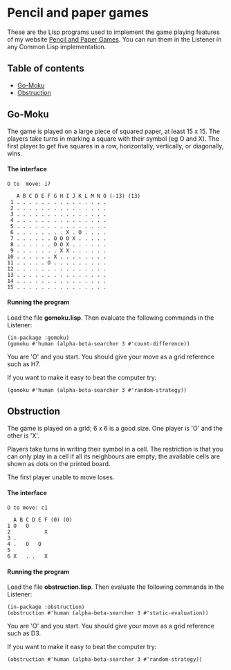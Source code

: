 # Pencil and paper games
These are the Lisp programs used to implement the game playing features of my website [Pencil and Paper Games](http://www.papg.com/). You can run them in the Listener in any Common Lisp implementation.

## Table of contents
* [Go-Moku](#go-moku)
* [Obstruction](#obstruction)


## Go-Moku
The game is played on a large piece of squared paper, at least 15 x 15. The players take turns in marking a square with their symbol (eg O and X). The first player to get five squares in a row, horizontally, vertically, or diagonally, wins.

#### The interface
````text
O to  move: i7

   A B C D E F G H I J K L M N O (-13) (13)
 1 . . . . . . . . . . . . . . . 
 2 . . . . . . . . . . . . . . . 
 3 . . . . . . . . . . . . . . . 
 4 . . . . . . . . . . . . . . . 
 5 . . . . . . . . . . . . . . . 
 6 . . . . . . . . X . O . . . . 
 7 . . . . . . O O O X . . . . . 
 8 . . . . . . O O X . . . . . . 
 9 . . . . . . . X X . . . . . . 
10 . . . . . . X . . . . . . . . 
11 . . . . . O . . . . . . . . . 
12 . . . . . . . . . . . . . . . 
13 . . . . . . . . . . . . . . . 
14 . . . . . . . . . . . . . . . 
15 . . . . . . . . . . . . . . . 

````
#### Running the program

Load the file **gomoku.lisp**. Then evaluate the following commands in the Listener:

    (in-package :gomoku)
    (gomoku #'human (alpha-beta-searcher 3 #'count-difference))
    
You are 'O' and you start. You should give your move as a grid reference such as H7. 

If you want to make it easy to beat the computer try:

    (gomoku #'human (alpha-beta-searcher 3 #'random-strategy))

## Obstruction
The game is played on a grid; 6 x 6 is a good size. One player is 'O' and the other is 'X'.

Players take turns in writing their symbol in a cell. The restriction is that you can only play in a cell if all its neighbours are empty; the available cells are shown as dots on the printed board.

The first player unable to move loses.
#### The interface
````text
O to move: c1

  A B C D E F (0) (0)
1 O   O       
2           X 
3 .           
4 .   O   O   
5             
6 X   . .   X 
````
#### Running the program

Load the file **obstruction.lisp**. Then evaluate the following commands in the Listener:

    (in-package :obstruction)
    (obstruction #'human (alpha-beta-searcher 3 #'static-evaluation))
    
You are 'O' and you start. You should give your move as a grid reference such as D3. 

If you want to make it easy to beat the computer try:

    (obstruction #'human (alpha-beta-searcher 3 #'random-strategy))

